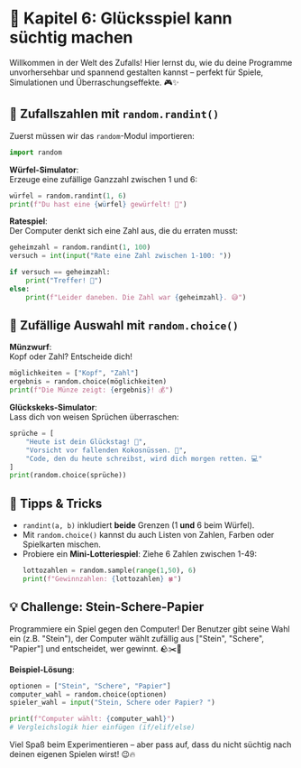 # 🎲 Kapitel 6: Glücksspiel kann süchtig machen

Willkommen in der Welt des Zufalls! Hier lernst du, wie du deine Programme unvorhersehbar und spannend gestalten kannst – perfekt für Spiele, Simulationen und Überraschungseffekte. 🎮✨

## 🎯 Zufallszahlen mit `random.randint()`

Zuerst müssen wir das `random`-Modul importieren:

```python
import random
```

**Würfel-Simulator**:  
Erzeuge eine zufällige Ganzzahl zwischen 1 und 6:

```python
würfel = random.randint(1, 6)
print(f"Du hast eine {würfel} gewürfelt! 🎲")
```

**Ratespiel**:  
Der Computer denkt sich eine Zahl aus, die du erraten musst:

```python
geheimzahl = random.randint(1, 100)
versuch = int(input("Rate eine Zahl zwischen 1-100: "))

if versuch == geheimzahl:
    print("Treffer! 🎯")
else:
    print(f"Leider daneben. Die Zahl war {geheimzahl}. 😅")
```

## 🎁 Zufällige Auswahl mit `random.choice()`

**Münzwurf**:  
Kopf oder Zahl? Entscheide dich!

```python
möglichkeiten = ["Kopf", "Zahl"]
ergebnis = random.choice(möglichkeiten)
print(f"Die Münze zeigt: {ergebnis}! 💰")
```

**Glückskeks-Simulator**:  
Lass dich von weisen Sprüchen überraschen:

```python
sprüche = [
    "Heute ist dein Glückstag! 🌟",
    "Vorsicht vor fallenden Kokosnüssen. 🥥",
    "Code, den du heute schreibst, wird dich morgen retten. 💻"
]
print(random.choice(sprüche))
```

## 🚀 Tipps & Tricks

- `randint(a, b)` inkludiert **beide** Grenzen (1 **und** 6 beim Würfel).
- Mit `random.choice()` kannst du auch Listen von Zahlen, Farben oder Spielkarten mischen.
- Probiere ein **Mini-Lotteriespiel**: Ziehe 6 Zahlen zwischen 1-49:
  ```python
  lottozahlen = random.sample(range(1,50), 6)
  print(f"Gewinnzahlen: {lottozahlen} 🍀")
  ```

## 💡 Challenge: Stein-Schere-Papier

Programmiere ein Spiel gegen den Computer! Der Benutzer gibt seine Wahl ein (z.B. "Stein"), der Computer wählt zufällig aus ["Stein", "Schere", "Papier"] und entscheidet, wer gewinnt. 🪨✂️📄

**Beispiel-Lösung**:

```python
optionen = ["Stein", "Schere", "Papier"]
computer_wahl = random.choice(optionen)
spieler_wahl = input("Stein, Schere oder Papier? ")

print(f"Computer wählt: {computer_wahl}")
# Vergleichslogik hier einfügen (if/elif/else)
```

Viel Spaß beim Experimentieren – aber pass auf, dass du nicht süchtig nach deinen eigenen Spielen wirst! 😉🔥
